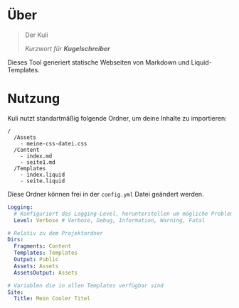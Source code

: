 # Über

> Der Kuli
>
> *Kurzwort für __Kugelschreiber__*

Dieses Tool generiert statische Webseiten von Markdown und Liquid-Templates.

# Nutzung

Kuli nutzt standartmäßig folgende Ordner, um deine Inhalte zu importieren:

```
/
  /Assets
    - meine-css-datei.css
  /Content
    - index.md
    - seite1.md
  /Templates
    - index.liquid
    - seite.liquid
```

Diese Ordner können frei in der `config.yml` Datei geändert werden.

```yaml
Logging:
  # Konfiguriert das Logging-Level, herunterstellen um mögliche Probleme zu erfassen.
  Level: Verbose # Verbose, Debug, Information, Warning, Fatal

# Relativ zu dem Projektordner
Dirs:
  Fragments: Content
  Templates: Templates
  Output: Public
  Assets: Assets
  AssetsOutput: Assets

# Variablen die in allen Templates verfügbar sind
Site:
  Title: Mein Cooler Titel
```
